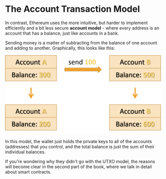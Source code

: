 # The Account Transaction Model

In contrast, Ethereum uses the more intuitive, but harder to implement efficiently and a bit less secure **account model** - where every address is an account that has a balance, just like accounts in a bank.

Sending money is a matter of subtracting from the balance of one account and adding to another. Graphically, this looks like this:

![](/content/part-1-blockchain-networks-concepts/transactions/blockchain-transactions/acct.png)

In this model, the wallet just holds the private keys to all of the accounts (addresses) that you control, and the total balance is just the sum of their individual balances.

If you're wondering why they didn't go with the UTXO model, the reasons will become clear in the second part of the book, where we talk in detail about smart contracts.